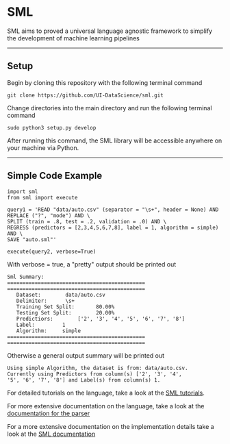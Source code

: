 # SML
SML aims to proved a universal language agnostic framework to simplify the development of machine learning pipelines
____
## Setup
Begin by cloning this repository with the following terminal command
```
git clone https://github.com/UI-DataScience/sml.git
```
Change directories into the main directory and run the following terminal command

```
sudo python3 setup.py develop
```
After running this command, the SML library will be accessible anywhere on your machine via Python.

____
## Simple Code Example

```
import sml
from sml import execute

query1 = 'READ "data/auto.csv" (separator = "\s+", header = None) AND REPLACE ("?", "mode") AND \
SPLIT (train = .8, test = .2, validation = .0) AND \
REGRESS (predictors = [2,3,4,5,6,7,8], label = 1, algorithm = simple) AND \
SAVE "auto.sml"'

execute(query2, verbose=True)

```

With verbose = true, a "pretty" output should be printed out

```
Sml Summary:
=============================================
=============================================
   Dataset:        data/auto.csv
   Delimiter:      \s+
   Training Set Split:       80.00%
   Testing Set Split:        20.00%
   Predictiors:        ['2', '3', '4', '5', '6', '7', '8']
   Label:         1
   Algorithm:     simple
=============================================
=============================================
```

Otherwise a general output summary will be printed out
```
Using simple Algorithm, the dataset is from: data/auto.csv.
Currently using Predictors from column(s) ['2', '3', '4',
'5', '6', '7', '8'] and Label(s) from column(s) 1.
```

For detailed tutorials on the language, take a look at the [SML tutorials](https://github.com/UI-DataScience/sml/tree/master/dataflows).

For more extensive documentation on the language, take a look at the [documentation for the parser](https://github.com/UI-DataScience/sml/tree/master/sml/parser)

For a more extensive documentation on the implementation details take a look at the [SML documentation](https://github.com/UI-DataScience/sml/tree/master/sml)
